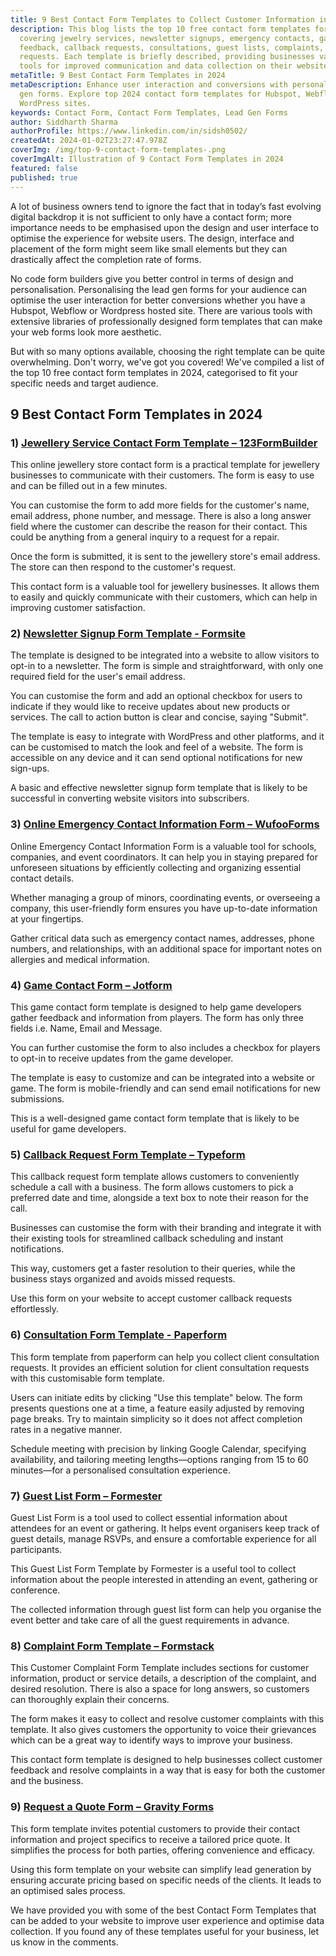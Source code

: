```yaml
---
title: 9 Best Contact Form Templates to Collect Customer Information in 2024
description: This blog lists the top 10 free contact form templates for 2024,
  covering jewelry services, newsletter signups, emergency contacts, game
  feedback, callback requests, consultations, guest lists, complaints, and quote
  requests. Each template is briefly described, providing businesses valuable
  tools for improved communication and data collection on their websites.
metaTitle: 9 Best Contact Form Templates in 2024
metaDescription: Enhance user interaction and conversions with personalised lead
  gen forms. Explore top 2024 contact form templates for Hubspot, Webflow, and
  WordPress sites.
keywords: Contact Form, Contact Form Templates, Lead Gen Forms
author: Siddharth Sharma
authorProfile: https://www.linkedin.com/in/sidsh0502/
createdAt: 2024-01-02T23:27:47.978Z
coverImg: /img/top-9-contact-form-templates-.png
coverImgAlt: Illustration of 9 Contact Form Templates in 2024
featured: false
published: true
---
```

A lot of business owners tend to ignore the fact that in today’s fast evolving digital backdrop it is not sufficient to only have a contact form; more importance needs to be emphasised upon the design and user interface to optimise the experience for website users. The design, interface and placement of the form might seem like small elements but they can drastically affect the completion rate of forms.﻿

No code form builders give you better control in terms of design and personalisation. Personalising the lead gen forms for your audience can optimise the user interaction for better conversions whether you have a Hubspot, Webflow or Wordpress hosted site. There are various tools with extensive libraries of professionally designed form templates that can make your web forms look more aesthetic.﻿

But with so many options available, choosing the right template can be quite overwhelming. Don't worry, we've got you covered! We've compiled a list of the top 10 free contact form templates in 2024, categorised to fit your specific needs and target audience.﻿

## 9﻿ Best Contact Form Templates in 2024

### 1) [Jewellery Service Contact Form Template – 123FormBuilder﻿](https://www.123formbuilder.com/free-form-templates/jewelry-service-contact-form)

This online jewellery store contact form is a practical template for jewellery businesses to communicate with their customers. The form is easy to use and can be filled out in a few minutes.﻿

You can customise the form to add more fields for the customer's name, email address, phone number, and message. There is also a long answer field where the customer can describe the reason for their contact. This could be anything from a general inquiry to a request for a repair.﻿

Once the form is submitted, it is sent to the jewellery store's email address. The store can then respond to the customer's request.﻿

This contact form is a valuable tool for jewellery businesses. It allows them to easily and quickly communicate with their customers, which can help in improving customer satisfaction.

### 2) [Newsletter Signup Form Template - Formsite﻿](https://www.formsite.com/templates/contact-form-templates/newsletter-signup-form/)

The template is designed to be integrated into a website to allow visitors to opt-in to a newsletter. The form is simple and straightforward, with only one required field for the user's email address. ﻿

You can customise the form and add an optional checkbox for users to indicate if they would like to receive updates about new products or services. The call to action button is clear and concise, saying "Submit".﻿

The template is easy to integrate with WordPress and other platforms, and it can be customised to match the look and feel of a website. The form is accessible on any device and it can send optional notifications for new sign-ups.﻿

A basic and effective newsletter signup form template that is likely to be successful in converting website visitors into subscribers.﻿

### 3﻿) [Online Emergency Contact Information Form – WufooForms](https://www.wufoo.com/gallery/templates/forms/emergency-contact-information-form/)

Online Emergency Contact Information Form is a valuable tool for schools, companies, and event coordinators. It can help you in staying prepared for unforeseen situations by efficiently collecting and organizing essential contact details. 

Whether managing a group of minors, coordinating events, or overseeing a company, this user-friendly form ensures you have up-to-date information at your fingertips. 

Gather critical data such as emergency contact names, addresses, phone numbers, and relationships, with an additional space for important notes on allergies and medical information.

### 4﻿) [Game Contact Form – Jotform](https://www.jotform.com/form-templates/contact-form-with-gaming-theme)

This game contact form template is designed to help game developers gather feedback and information from players. The form has only three fields i.e. Name, Email and Message.

You can further customise the form to also includes a checkbox for players to opt-in to receive updates from the game developer.

The template is easy to customize and can be integrated into a website or game. The form is mobile-friendly and can send email notifications for new submissions.

This is a well-designed game contact form template that is likely to be useful for game developers.

### 5﻿) [Callback Request Form Template – Typeform](https://www.typeform.com/templates/t/call-back-form-template/)

This callback request form template allows customers to conveniently schedule a call with a business. The form allows customers to pick a preferred date and time, alongside a text box to note their reason for the call. 

Businesses can customise the form with their branding and integrate it with their existing tools for streamlined callback scheduling and instant notifications. 

This way, customers get a faster resolution to their queries, while the business stays organized and avoids missed requests.

Use this form on your website to accept customer callback requests effortlessly.

### 6) [Consultation Form Template - Paperform﻿](https://paperform.co/templates/consultation-form/)

This form template from paperform can help you collect client consultation requests.
It provides an efficient solution for client consultation requests with this customisable form template. 

Users can initiate edits by clicking "Use this template" below. The form presents questions one at a time, a feature easily adjusted by removing page breaks. Try to maintain simplicity so it does not affect completion rates in a negative manner. 

Schedule meeting with precision by linking Google Calendar, specifying availability, and tailoring meeting lengths—options ranging from 15 to 60 minutes—for a personalised consultation experience.

### 7) [Guest List Form – Formester﻿](https://formester.com/templates/guest-list-form-1910/)

Guest List Form is a tool used to collect essential information about attendees for an event or gathering. It helps event organisers keep track of guest details, manage RSVPs, and ensure a comfortable experience for all participants.

This Guest List Form Template by Formester is a useful tool to collect information about the people interested in attending an event, gathering or conference.

The collected information through guest list form can help you organise the event better and take care of all the guest requirements in advance.

### 8﻿) [Complaint Form Template – Formstack](https://www.formstack.com/templates/complaint-form)

This Customer Complaint Form Template includes sections for customer information, product or service details, a description of the complaint, and desired resolution. There is also a space for long answers, so customers can thoroughly explain their concerns.

The form makes it easy to collect and resolve customer complaints with this template. It also gives customers the opportunity to voice their grievances which can be a great way to identify ways to improve your business.

This contact form template is designed to help businesses collect customer feedback and resolve complaints in a way that is easy for both the customer and the business.

### 9﻿) [Request a Quote Form – Gravity Forms](https://www.gravityforms.com/form-templates/request-a-quote/)

This form template invites potential customers to provide their contact information and project specifics to receive a tailored price quote. It simplifies the process for both parties, offering convenience and efficacy.

Using this form template on your website can simplify lead generation by ensuring accurate pricing based on specific needs of the clients. It leads to an optimised sales process.

W﻿e have provided you with some of the best Contact Form Templates that can be added to your website to improve user experience and optimise data collection. If you found any of these templates useful for your business, let us know in the comments.